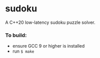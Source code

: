 # sudoku

A C++20 low-latency sudoku puzzle solver.

### To build:
- ensure GCC 9 or higher is installed
- run `$ make`

